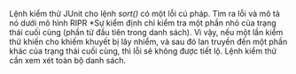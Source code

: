 Lệnh kiểm thử JUnit cho lệnh *sort()* có một lỗi cú pháp. Tìm ra lỗi và mô tả nó dưới mô hình RIPR
	*Sự kiểm định chỉ kiểm tra một phần nhỏ của trạng thái cuối cùng (phần tử đầu tiên trong danh sách). Vì vậy, nếu một lần kiểm thử khiến cho khiếm khuyết bị lây nhiểm, và sau đó lan truyền đến một phần khác của trạng thái cuối cùng, thì lỗi sẽ không được tiết lộ. Lệnh kiểm thử cần xem xét toàn bộ danh sách.